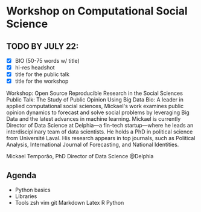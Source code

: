 # Workshop on Computational Social Science

## TODO BY JULY 22: 

- [x] BIO (50-75 words w/ title)
- [x] hi-res headshot
- [x] title for the public talk 
- [x] title for the workshop

Workshop: Open Source Reproducible Research in the Social Sciences
Public Talk: The Study of Public Opinion Using Big Data 
Bio:
A leader in applied computational social sciences, Mickael's work examines public opinion dynamics to forecast and solve social problems by leveraging Big Data and the latest advances in machine learning. Mickael is currently Director of Data Science at Delphia—a fin-tech startup—where he leads an interdisciplinary team of data scientists. He holds a PhD in political science from Université Laval. His research appears in top journals, such as Political Analysis, International Journal of Forecasting, and National Identities.

Mickael Temporão, PhD
Director of Data Science @Delphia


## Agenda

- Python basics
- Libraries 
- Tools
    zsh
    vim
    git
    Markdown
    Latex
    R
    Python

